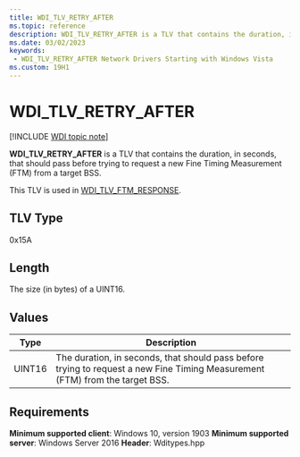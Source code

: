 ```yaml
---
title: WDI_TLV_RETRY_AFTER
ms.topic: reference
description: WDI_TLV_RETRY_AFTER is a TLV that contains the duration, in seconds, that should pass before trying to request a new Fine Timing Measurement (FTM) from a target BSS.
ms.date: 03/02/2023
keywords:
 - WDI_TLV_RETRY_AFTER Network Drivers Starting with Windows Vista
ms.custom: 19H1
---
```


# WDI_TLV_RETRY_AFTER

[!INCLUDE [WDI topic note](../includes/wdi-version-warning.md)]

**WDI_TLV_RETRY_AFTER** is a TLV that contains the duration, in seconds, that should pass before trying to request a new Fine Timing Measurement (FTM) from a target BSS.

This TLV is used in [WDI_TLV_FTM_RESPONSE](wdi-tlv-ftm-response.md).

## TLV Type

0x15A

## Length

The size (in bytes) of a UINT16.

## Values

| Type | Description |
| --- | --- |
| UINT16 | The duration, in seconds, that should pass before trying to request a new Fine Timing Measurement (FTM) from the target BSS. |

## Requirements

**Minimum supported client**: Windows 10, version 1903
**Minimum supported server**: Windows Server 2016
**Header**: Wditypes.hpp
